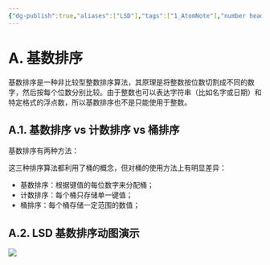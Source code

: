 ```yaml
---
{"dg-publish":true,"aliases":["LSD"],"tags":["1_AtomNote"],"number headings":"auto, first-level 1, max 6, A.1.","Created-Date":"2023-12-18 09:05:53","Modified-Date":"2024-04-18 11:53:23","permalink":"/A01_Lessons/Ab02_算法/基数排序/","dgPassFrontmatter":true}
---
```





# A. 基数排序

基数排序是一种非比较型整数排序算法，其原理是将整数按位数切割成不同的数字，然后按每个位数分别比较。由于整数也可以表达字符串（比如名字或日期）和特定格式的浮点数，所以基数排序也不是只能使用于整数。

## A.1. 基数排序 vs 计数排序 vs 桶排序

基数排序有两种方法：

这三种排序算法都利用了桶的概念，但对桶的使用方法上有明显差异：

* 基数排序：根据键值的每位数字来分配桶；
* 计数排序：每个桶只存储单一键值；
* 桶排序：每个桶存储一定范围的数值；


## A.2. LSD 基数排序动图演示

![](http://www.runoob.com/wp-content/uploads/2019/03/radixSort.gif)


